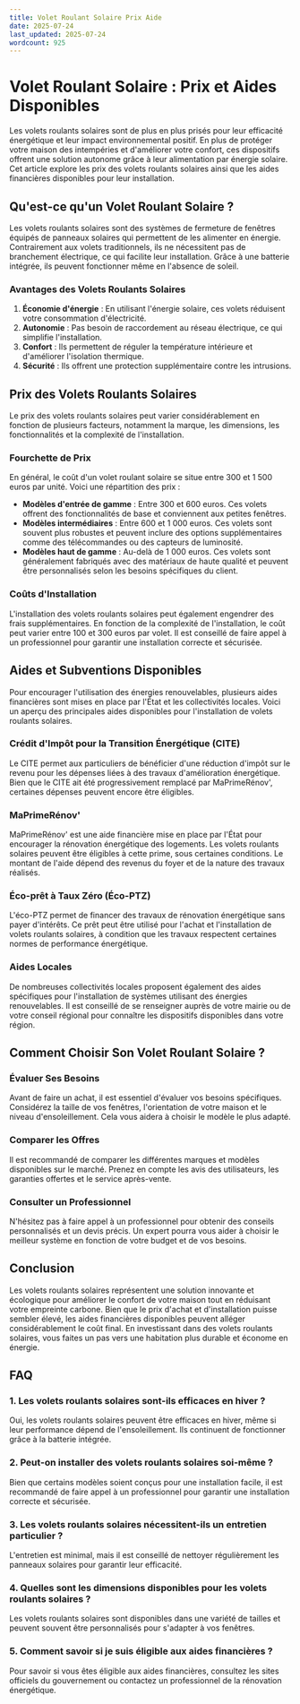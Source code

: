 ```yaml
---
title: Volet Roulant Solaire Prix Aide
date: 2025-07-24
last_updated: 2025-07-24
wordcount: 925
---
```


# Volet Roulant Solaire : Prix et Aides Disponibles

Les volets roulants solaires sont de plus en plus prisés pour leur efficacité énergétique et leur impact environnemental positif. En plus de protéger votre maison des intempéries et d'améliorer votre confort, ces dispositifs offrent une solution autonome grâce à leur alimentation par énergie solaire. Cet article explore les prix des volets roulants solaires ainsi que les aides financières disponibles pour leur installation.

## Qu'est-ce qu'un Volet Roulant Solaire ?

Les volets roulants solaires sont des systèmes de fermeture de fenêtres équipés de panneaux solaires qui permettent de les alimenter en énergie. Contrairement aux volets traditionnels, ils ne nécessitent pas de branchement électrique, ce qui facilite leur installation. Grâce à une batterie intégrée, ils peuvent fonctionner même en l'absence de soleil.

### Avantages des Volets Roulants Solaires

1. **Économie d'énergie** : En utilisant l'énergie solaire, ces volets réduisent votre consommation d'électricité.
2. **Autonomie** : Pas besoin de raccordement au réseau électrique, ce qui simplifie l'installation.
3. **Confort** : Ils permettent de réguler la température intérieure et d'améliorer l'isolation thermique.
4. **Sécurité** : Ils offrent une protection supplémentaire contre les intrusions.

## Prix des Volets Roulants Solaires

Le prix des volets roulants solaires peut varier considérablement en fonction de plusieurs facteurs, notamment la marque, les dimensions, les fonctionnalités et la complexité de l'installation.

### Fourchette de Prix

En général, le coût d'un volet roulant solaire se situe entre 300 et 1 500 euros par unité. Voici une répartition des prix :

- **Modèles d'entrée de gamme** : Entre 300 et 600 euros. Ces volets offrent des fonctionnalités de base et conviennent aux petites fenêtres.
- **Modèles intermédiaires** : Entre 600 et 1 000 euros. Ces volets sont souvent plus robustes et peuvent inclure des options supplémentaires comme des télécommandes ou des capteurs de luminosité.
- **Modèles haut de gamme** : Au-delà de 1 000 euros. Ces volets sont généralement fabriqués avec des matériaux de haute qualité et peuvent être personnalisés selon les besoins spécifiques du client.

### Coûts d'Installation

L'installation des volets roulants solaires peut également engendrer des frais supplémentaires. En fonction de la complexité de l'installation, le coût peut varier entre 100 et 300 euros par volet. Il est conseillé de faire appel à un professionnel pour garantir une installation correcte et sécurisée.

## Aides et Subventions Disponibles

Pour encourager l'utilisation des énergies renouvelables, plusieurs aides financières sont mises en place par l'État et les collectivités locales. Voici un aperçu des principales aides disponibles pour l'installation de volets roulants solaires.

### Crédit d'Impôt pour la Transition Énergétique (CITE)

Le CITE permet aux particuliers de bénéficier d'une réduction d'impôt sur le revenu pour les dépenses liées à des travaux d'amélioration énergétique. Bien que le CITE ait été progressivement remplacé par MaPrimeRénov', certaines dépenses peuvent encore être éligibles.

### MaPrimeRénov'

MaPrimeRénov' est une aide financière mise en place par l'État pour encourager la rénovation énergétique des logements. Les volets roulants solaires peuvent être éligibles à cette prime, sous certaines conditions. Le montant de l'aide dépend des revenus du foyer et de la nature des travaux réalisés.

### Éco-prêt à Taux Zéro (Éco-PTZ)

L'éco-PTZ permet de financer des travaux de rénovation énergétique sans payer d'intérêts. Ce prêt peut être utilisé pour l'achat et l'installation de volets roulants solaires, à condition que les travaux respectent certaines normes de performance énergétique.

### Aides Locales

De nombreuses collectivités locales proposent également des aides spécifiques pour l'installation de systèmes utilisant des énergies renouvelables. Il est conseillé de se renseigner auprès de votre mairie ou de votre conseil régional pour connaître les dispositifs disponibles dans votre région.

## Comment Choisir Son Volet Roulant Solaire ?

### Évaluer Ses Besoins

Avant de faire un achat, il est essentiel d'évaluer vos besoins spécifiques. Considérez la taille de vos fenêtres, l'orientation de votre maison et le niveau d'ensoleillement. Cela vous aidera à choisir le modèle le plus adapté.

### Comparer les Offres

Il est recommandé de comparer les différentes marques et modèles disponibles sur le marché. Prenez en compte les avis des utilisateurs, les garanties offertes et le service après-vente.

### Consulter un Professionnel

N'hésitez pas à faire appel à un professionnel pour obtenir des conseils personnalisés et un devis précis. Un expert pourra vous aider à choisir le meilleur système en fonction de votre budget et de vos besoins.

## Conclusion

Les volets roulants solaires représentent une solution innovante et écologique pour améliorer le confort de votre maison tout en réduisant votre empreinte carbone. Bien que le prix d'achat et d'installation puisse sembler élevé, les aides financières disponibles peuvent alléger considérablement le coût final. En investissant dans des volets roulants solaires, vous faites un pas vers une habitation plus durable et économe en énergie.

## FAQ

### 1. Les volets roulants solaires sont-ils efficaces en hiver ?

Oui, les volets roulants solaires peuvent être efficaces en hiver, même si leur performance dépend de l'ensoleillement. Ils continuent de fonctionner grâce à la batterie intégrée.

### 2. Peut-on installer des volets roulants solaires soi-même ?

Bien que certains modèles soient conçus pour une installation facile, il est recommandé de faire appel à un professionnel pour garantir une installation correcte et sécurisée.

### 3. Les volets roulants solaires nécessitent-ils un entretien particulier ?

L'entretien est minimal, mais il est conseillé de nettoyer régulièrement les panneaux solaires pour garantir leur efficacité.

### 4. Quelles sont les dimensions disponibles pour les volets roulants solaires ?

Les volets roulants solaires sont disponibles dans une variété de tailles et peuvent souvent être personnalisés pour s'adapter à vos fenêtres.

### 5. Comment savoir si je suis éligible aux aides financières ?

Pour savoir si vous êtes éligible aux aides financières, consultez les sites officiels du gouvernement ou contactez un professionnel de la rénovation énergétique.